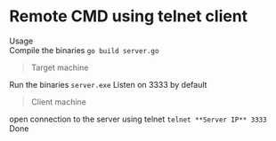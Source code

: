 # Remote CMD using telnet client

Usage  
Compile the binaries `go build server.go`  
>Target machine  

Run the binaries `server.exe` Listen on 3333 by default  

>Client machine  

open connection to the server using telnet `telnet **Server IP** 3333`  
Done
